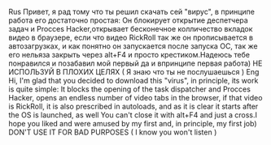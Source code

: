 Rus
Привет, я рад тому что ты решил скачать сей "вирус", в принципе работа его достаточно простая: Он блокирует открытие деспетчера задач и Procces Hacker,открывает бесконечное колличество вкладок видео в браузере, если что видео RickRoll
так же он прописывается в автозагрузках, и как понятно он запускается после запуска ОС, так же его нельяза закрыть через alt+F4 и просто крестиком.Надеюсь тебе понравился и позабавил мой первый да и впринципе первая работа)
НЕ ИСПОЛЬЗУЙ В ПЛОХИХ ЦЕЛЯХ ( Я знаю что ты не послушаешься ) 
Eng
Hi, I'm glad that you decided to download this "virus", in principle, its work is quite simple: It blocks the opening of the task dispatcher and Procces Hacker, opens an endless number of video tabs in the browser, if that video is RickRoll,
it is also prescribed in autoloads, and as it is clear it starts after the OS is launched, as well You can't close it with alt+F4 and just a cross.I hope you liked and were amused by my first and, in principle, my first job)
DON'T USE IT FOR BAD PURPOSES ( I know you won't listen )